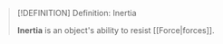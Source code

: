 >[!DEFINITION] Definition: Inertia
>
>**Inertia** is an object's ability to resist [[Force|forces]].
>
